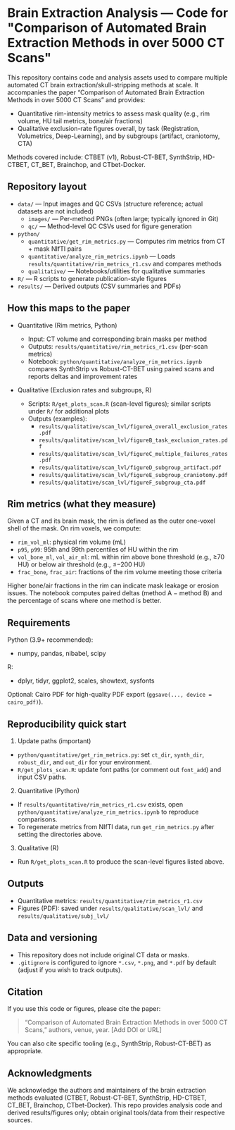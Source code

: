 # Brain Extraction Analysis — Code for "Comparison of Automated Brain Extraction Methods in over 5000 CT Scans"

This repository contains code and analysis assets used to compare multiple automated CT brain extraction/skull-stripping methods at scale. It accompanies the paper “Comparison of Automated Brain Extraction Methods in over 5000 CT Scans” and provides:
- Quantitative rim-intensity metrics to assess mask quality (e.g., rim volume, HU tail metrics, bone/air fractions)
- Qualitative exclusion-rate figures overall, by task (Registration, Volumetrics, Deep-Learning), and by subgroups (artifact, craniotomy, CTA)

Methods covered include: CTBET (v1), Robust-CT-BET, SynthStrip, HD-CTBET, CT_BET, Brainchop, and CTbet-Docker.

## Repository layout

- `data/` — Input images and QC CSVs (structure reference; actual datasets are not included)
  - `images/` — Per-method PNGs (often large; typically ignored in Git)
  - `qc/` — Method-level QC CSVs used for figure generation
- `python/`
  - `quantitative/get_rim_metrics.py` — Computes rim metrics from CT + mask NIfTI pairs
  - `quantitative/analyze_rim_metrics.ipynb` — Loads `results/quantitative/rim_metrics_r1.csv` and compares methods
  - `qualitative/` — Notebooks/utilities for qualitative summaries
- `R/` — R scripts to generate publication-style figures
- `results/` — Derived outputs (CSV summaries and PDFs)

## How this maps to the paper

- Quantitative (Rim metrics, Python)
  - Input: CT volume and corresponding brain masks per method
  - Outputs: `results/quantitative/rim_metrics_r1.csv` (per-scan metrics)
  - Notebook: `python/quantitative/analyze_rim_metrics.ipynb` compares SynthStrip vs Robust-CT-BET using paired scans and reports deltas and improvement rates

- Qualitative (Exclusion rates and subgroups, R)
  - Scripts: `R/get_plots_scan.R` (scan-level figures); similar scripts under `R/` for additional plots
  - Outputs (examples):
    - `results/qualitative/scan_lvl/figureA_overall_exclusion_rates.pdf`
    - `results/qualitative/scan_lvl/figureB_task_exclusion_rates.pdf`
    - `results/qualitative/scan_lvl/figureC_multiple_failures_rates.pdf`
    - `results/qualitative/scan_lvl/figureD_subgroup_artifact.pdf`
    - `results/qualitative/scan_lvl/figureE_subgroup_craniotomy.pdf`
    - `results/qualitative/scan_lvl/figureF_subgroup_cta.pdf`

## Rim metrics (what they measure)

Given a CT and its brain mask, the rim is defined as the outer one-voxel shell of the mask. On rim voxels, we compute:
- `rim_vol_ml`: physical rim volume (mL)
- `p95`, `p99`: 95th and 99th percentiles of HU within the rim
- `vol_bone_ml`, `vol_air_ml`: mL within rim above bone threshold (e.g., ≥70 HU) or below air threshold (e.g., ≤−200 HU)
- `frac_bone`, `frac_air`: fractions of the rim volume meeting those criteria

Higher bone/air fractions in the rim can indicate mask leakage or erosion issues. The notebook computes paired deltas (method A − method B) and the percentage of scans where one method is better.

## Requirements

Python (3.9+ recommended):
- numpy, pandas, nibabel, scipy

R:
- dplyr, tidyr, ggplot2, scales, showtext, sysfonts

Optional: Cairo PDF for high-quality PDF export (`ggsave(..., device = cairo_pdf)`).

## Reproducibility quick start

1) Update paths (important)
- `python/quantitative/get_rim_metrics.py`: set `ct_dir`, `synth_dir`, `robust_dir`, and `out_dir` for your environment.
- `R/get_plots_scan.R`: update font paths (or comment out `font_add`) and input CSV paths.

2) Quantitative (Python)
- If `results/quantitative/rim_metrics_r1.csv` exists, open `python/quantitative/analyze_rim_metrics.ipynb` to reproduce comparisons.
- To regenerate metrics from NIfTI data, run `get_rim_metrics.py` after setting the directories above.

3) Qualitative (R)
- Run `R/get_plots_scan.R` to produce the scan-level figures listed above.

## Outputs

- Quantitative metrics: `results/quantitative/rim_metrics_r1.csv`
- Figures (PDF): saved under `results/qualitative/scan_lvl/` and `results/qualitative/subj_lvl/`

## Data and versioning

- This repository does not include original CT data or masks.
- `.gitignore` is configured to ignore `*.csv`, `*.png`, and `*.pdf` by default (adjust if you wish to track outputs).

## Citation

If you use this code or figures, please cite the paper:

> “Comparison of Automated Brain Extraction Methods in over 5000 CT Scans,” authors, venue, year. [Add DOI or URL]

You can also cite specific tooling (e.g., SynthStrip, Robust-CT-BET) as appropriate.

## Acknowledgments

We acknowledge the authors and maintainers of the brain extraction methods evaluated (CTBET, Robust-CT-BET, SynthStrip, HD-CTBET, CT_BET, Brainchop, CTbet-Docker). This repo provides analysis code and derived results/figures only; obtain original tools/data from their respective sources.